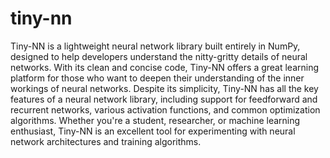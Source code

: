 # tiny-nn
Tiny-NN is a lightweight neural network library built entirely in NumPy, designed to help developers understand the nitty-gritty details of neural networks. With its clean and concise code, Tiny-NN offers a great learning platform for those who want to deepen their understanding of the inner workings of neural networks. Despite its simplicity, Tiny-NN has all the key features of a neural network library, including support for feedforward and recurrent networks, various activation functions, and common optimization algorithms. Whether you're a student, researcher, or machine learning enthusiast, Tiny-NN is an excellent tool for experimenting with neural network architectures and training algorithms.